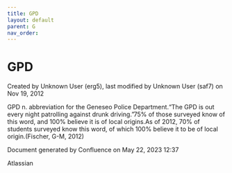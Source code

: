 ```yaml
---
title: GPD
layout: default
parent: G
nav_order:
---
```


# GPD

Created by  Unknown User (erg5), last modified by  Unknown User (saf7) on Nov 19, 2012

GPD n. abbreviation for the Geneseo Police Department.“The GPD is out every night patrolling against drunk driving.”75% of those surveyed know of this word, and 100% believe it is of local origins.As of 2012, 70% of students surveyed know this word, of which 100% believe it to be of local origin.(Fischer, G-M, 2012)

Document generated by Confluence on May 22, 2023 12:37

Atlassian
